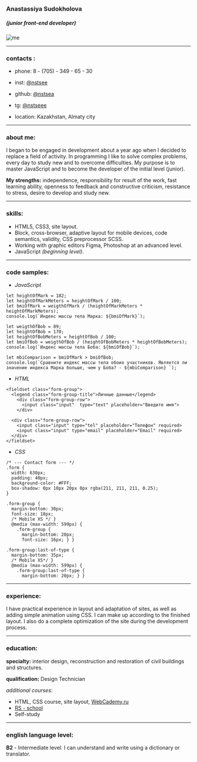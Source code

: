 ### **Anastassiya Sudokholova**  
##### _(junior front-end developer)_

![me](https://sun9-42.userapi.com/impg/VB4S88OHETsRduA7keD-IxKz7mqJMi48VofOyg/q-ne0lkyh5s.jpg?size=1215x2160&quality=95&sign=b8ea0cd92a003b0c9727e413547210c7&type=album)
********* 
### contacts : 
* phone: 8 - (705) - 349 - 65 - 30
* inst: [@nstsee](https://www.instagram.com/nst.see/)
* github: [@nstsea](https://github.com/nstsea)
* tg: [@nstseee](https://t.me/nstseee)

* location: Kazakhstan, Almaty city
********* 
### about me:
I began to be engaged in development about a year ago when I decided to replace a field of activity. In programming I like to solve complex problems, every day to study new and to overcome difficulties. My purpose is to master JavaScript and to become the developer of the initial level (junior).

**My strengths:**
independence, responsibility for result of the work, fast learning ability, openness to feedback and constructive criticism, resistance to stress, desire to develop and study new.
********* 
### skills:
* HTML5, CSS3, site layout.
* Block, cross-browser, adaptive layout for mobile devices, code semantics, validity, CSS preprocessor SCSS.
* Working with graphic editors Figma, Photoshop at an advanced level.
* JavaScript _(beginning level)_. 

********* 
### code samples:
* _JavaScript_
``` let weigthOfMark = 75;
let heightOfMark = 182;
let heightOfMarkMeters = heightOfMark / 100;
let bmiOfMark = weigthOfMark / (heightOfMarkMeters * heightOfMarkMeters);
console.log(`Индекс массы тела Марка: ${bmiOfMark}`);

let weigthOfBob = 89;
let heightOfBob = 170;
let heightOfBobMeters = heightOfBob / 100;
let bmiOfBob = weigthOfBob / (heightOfBobMeters * heightOfBobMeters);
console.log(`Индекс массы тела Боба: ${bmiOfBob}`);

let mbiComparison = bmiOfMark > bmiOfBob;
console.log(`Сравните индекс массы тела обоих участников. Является ли значение индекса Марка больше, чем у Боба? - ${mbiComparison} `);
``` 
* _HTML_
```
<fieldset class="form-group">
  <legend class="form-group-title">Личные данные</legend>
    <div class="form-group-row">
      <input class="input"	type="text" placeholder="Введите имя">
    </div>
									
  <div class="form-group-row">
    <input class="input" type="tel" placeholder="Телефон" required>
    <input class="input" type="email" placeholder="Email" required>
  </div>
</fieldset>
```
* _CSS_
```
/* --- Contact form --- */
.form {
  width: 630px;
  padding: 40px;
  background-color: #FFF;
  box-shadow: 0px 10px 20px 0px rgba(211, 211, 211, 0.25);
}
  
.form-group {
  margin-bottom: 30px;
  font-size: 18px;
  /* Mobile XS */ }
  @media (max-width: 599px) {
    .form-group {
      margin-bottom: 20px;
      font-size: 16px; } }

.form-group:last-of-type {
  margin-bottom: 35px;
  /* Mobile XS*/ }
  @media (max-width: 599px) {
    .form-group:last-of-type {
      margin-bottom: 20px; } }
```
********* 
### experience: 
I have practical experience in layout and adaptation of sites, as well as adding simple animation using CSS. I can make up according to the finished layout. I also do a complete optimization of the site during the development process.
********* 
### education:
**specialty:** interior design, reconstruction and restoration of civil buildings and structures.

**qualification:** Design Technician

_additional courses:_
* HTML, CSS course, site layout, [WebCademy.ru](https://www.youtube.com/@WebCademy)
* [RS - school](https://app.rs.school/)
* Self-study
********* 
### english language level: 
**B2** - Intermediate level. I can understand and write using a dictionary or translator.

